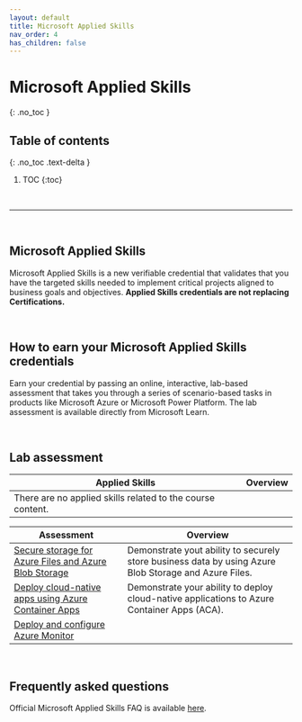 ```yaml
---
layout: default
title: Microsoft Applied Skills
nav_order: 4
has_children: false
---
```


# Microsoft Applied Skills 
{: .no_toc }


## Table of contents
{: .no_toc .text-delta }

1. TOC
{:toc}

<br/>

---

<br/>

## Microsoft Applied Skills

Microsoft Applied Skills is a new verifiable credential that validates that you have the targeted skills needed to implement critical projects aligned to business goals and objectives. **Applied Skills credentials are not replacing Certifications.**


<br/>

## How to earn your Microsoft Applied Skills credentials

Earn your credential by passing an online, interactive, lab-based assessment that takes you through a series of scenario-based tasks in products like Microsoft Azure or Microsoft Power Platform. The lab assessment is available directly from Microsoft Learn.

<br/>

## Lab assessment 

| Applied Skills  | Overview | 
| --- | --- | 
| There are no applied skills related to the course content. ||


| Assessment | Overview |
| --- | --- | 
| [Secure storage for Azure Files and Azure Blob Storage](https://learn.microsoft.com/en-us/credentials/applied-skills/secure-storage-azure-files-azure-blob-storage/) | Demonstrate yout ability to securely store business data by using Azure Blob Storage and Azure Files. | 
| [Deploy cloud-native apps using Azure Container Apps](https://learn.microsoft.com/en-us/credentials/applied-skills/deploy-cloud-native-apps-using-azure-container-apps/)   | Demonstrate your ability to deploy cloud-native applications to Azure Container Apps (ACA). |
| [Deploy and configure Azure Monitor](https://learn.microsoft.com/en-us/credentials/applied-skills/deploy-and-configure-azure-monitor/) |


<br/>

## Frequently asked questions

Official Microsoft Applied Skills FAQ is available [here](https://learn.microsoft.com/en-us/credentials/support/applied-skills-faq).